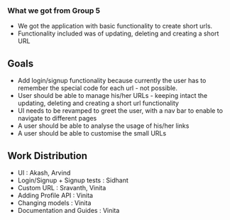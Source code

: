### What we got from Group 5

-  We got the application with basic functionality to create short urls.
-  Functionality included was of updating, deleting and creating a short URL

## Goals
- Add login/signup functionality because currently the user has to remember the special code for each url - not possible.
- User should be able to manage his/her URLs - keeping intact the updating, deleting and creating a short url functionality
- UI needs to be revamped to greet the user, with a nav bar to enable to navigate to different pages
- A user should be able to analyse the usage of his/her links
- A user should be able to customise the small URLs

## Work Distribution
- UI : Akash, Arvind
- Login/Signup + Signup tests : Sidhant
- Custom URL : Sravanth, Vinita
- Adding Profile API : Vinita
- Changing models : Vinita
- Documentation and Guides : Vinita